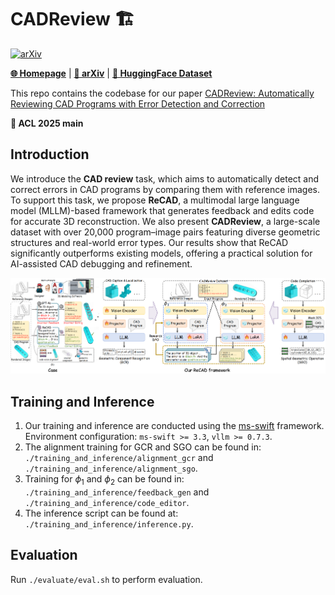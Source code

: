 # CADReview :building_construction:
[![arXiv](https://img.shields.io/badge/arXiv-2505.xxx-b31b1b.svg)]()

[**🌐 Homepage**](https://cgl-pro.github.io/cadreview/)  | [**📖 arXiv**]() | [**🤗 HuggingFace Dataset**]() 

This repo contains the codebase for our paper [CADReview: Automatically Reviewing CAD Programs with Error Detection and Correction](https://arxiv.org/abs/xxxx)

**🎉 ACL 2025 main**

## Introduction

We introduce the **CAD review** task, which aims to automatically detect and correct errors in CAD programs by comparing them with reference images. To support this task, we propose **ReCAD**, a multimodal large language model (MLLM)-based framework that generates feedback and edits code for accurate 3D reconstruction. We also present **CADReview**, a large-scale dataset with over 20,000 program–image pairs featuring diverse geometric structures and real-world error types. Our results show that ReCAD significantly outperforms existing models, offering a practical solution for AI-assisted CAD debugging and refinement.

![](./images/com_pic.png)

## Training and Inference

1. Our training and inference are conducted using the [ms-swift](https://github.com/modelscope/ms-swift) framework. Environment configuration: `ms-swift >= 3.3`, `vllm >= 0.7.3`.
2. The alignment training for GCR and SGO can be found in:
   `./training_and_inference/alignment_gcr` and `./training_and_inference/alignment_sgo`.
3. Training for $\phi_1$ and $\phi_2$ can be found in:
   `./training_and_inference/feedback_gen` and `./training_and_inference/code_editor`.
4. The inference script can be found at:
   `./training_and_inference/inference.py`.



## Evaluation

Run `./evaluate/eval.sh` to perform evaluation.

